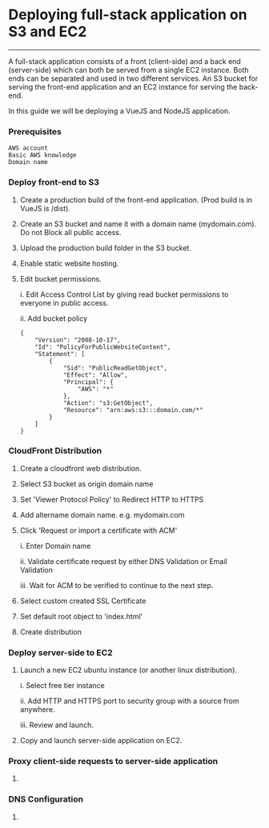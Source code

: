 # Deploying full-stack application on S3 and EC2

------

A full-stack application consists of a front (client-side) and a back end (server-side) which can both be served from a single EC2 instance. Both ends can be separated and used in two different services. An S3 bucket for serving the front-end application and an EC2 instance for serving the back-end. 

In this guide we will be deploying a VueJS and NodeJS application. 

### Prerequisites

```
AWS account
Basic AWS knowledge
Domain name
```

### Deploy front-end to S3

1. Create a production build of the front-end application. (Prod build is in VueJS is /dist).

2. Create an S3 bucket and name it with a domain name (mydomain.com). Do not Block all public access.

3. Upload the production build folder in the S3 bucket. 

4. Enable static website hosting.

5. Edit bucket permissions.

   i. Edit Access Control List by giving read bucket permissions to everyone in public access.

   ii. Add bucket policy

   ```
   {
       "Version": "2008-10-17",
       "Id": "PolicyForPublicWebsiteContent",
       "Statement": [
           {
               "Sid": "PublicReadGetObject",
               "Effect": "Allow",
               "Principal": {
                   "AWS": "*"
               },
               "Action": "s3:GetObject",
               "Resource": "arn:aws:s3:::domain.com/*"
           }
       ]
   }
   ```

   

### CloudFront Distribution

1. Create a cloudfront web distribution. 

2. Select S3 bucket as origin domain name

3. Set 'Viewer Protocol Policy' to Redirect HTTP to HTTPS

4. Add altername domain name. e.g. mydomain.com

5. Click 'Request or import a certificate with ACM'

   i. Enter Domain name

   ii. Validate certificate request by either DNS Validation or Email Validation

   iii. Wait for ACM to be verified to continue to the next step.

6. Select custom created SSL Certificate

7. Set default root object to 'index.html'

8. Create distribution

### Deploy server-side to EC2

1. Launch a new EC2 ubuntu instance (or another linux distribution).

   i. Select free tier instance

   ii. Add HTTP and HTTPS port to security group with a source from anywhere.

   iii. Review and launch.

2. Copy and launch server-side application on EC2.

### Proxy client-side requests to server-side application

1. 

### DNS Configuration

1. 